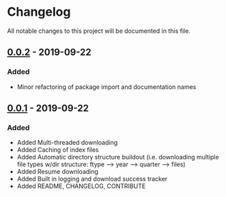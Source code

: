 # Changelog
All notable changes to this project will be documented in this file.

## [0.0.2] - 2019-09-22
### Added
- Minor refactoring of package import and documentation names

[0.0.2]: https://github.com/datawrestler/sec-utils/releases/tag/v0.0.2

## [0.0.1] - 2019-09-22
### Added
- Added Multi-threaded downloading
- Added Caching of index files
- Added Automatic directory structure buildout (i.e. downloading multiple file types w/dir structure: ftype --> year --> quarter --> files)
- Added Resume downloading
- Added Built in logging and download success tracker
- Added README, CHANGELOG, CONTRIBUTE

[0.0.1]: https://github.com/datawrestler/sec-utils/releases/tag/v0.0.1